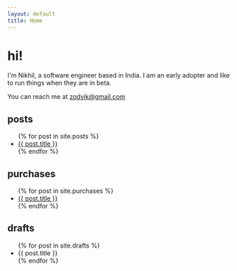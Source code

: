 ```yaml
---
layout: default
title: Home
---
```


# hi!

I'm Nikhil, a software engineer based in India. I am an early adopter and like to run things when they are in beta.

You can reach me at [zodvik@gmail.com](mailto:zodvik@gmail.com)

## posts

<ul>
{% for post in site.posts %}
  <li>
  	<a href="{{ post.url }}">{{ post.title }}</a>
  </li>
{% endfor %}
</ul>

## purchases

<ul>
{% for post in site.purchases %}
  <li>
  	<a href="{{ post.url }}">{{ post.title }}</a>
  </li>
{% endfor %}
</ul>


## drafts

<ul>
{% for post in site.drafts %}
  <li>
  	{{ post.title }}
  </li>
{% endfor %}
</ul>

[bookmark]: /bookmarks